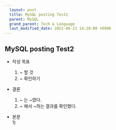 ```yaml
---  
  layout: post  
  title: MySQL posting Test2
  parent: MySQL   
  grand_parent: Tech & Language  
  last_modified_date: 2022-09-21 14:28:00 +0900  
---  
```


## MySQL posting Test2  
  
* 작성 목표  
  1) ~ 할 것  
  2) ~ 확인하기  
  
* 결론  
  1) ~ 는 ~였다.  
  2) ~ 해서 ~하는 결과를 확인했다.  


* 본문   
  1) 
